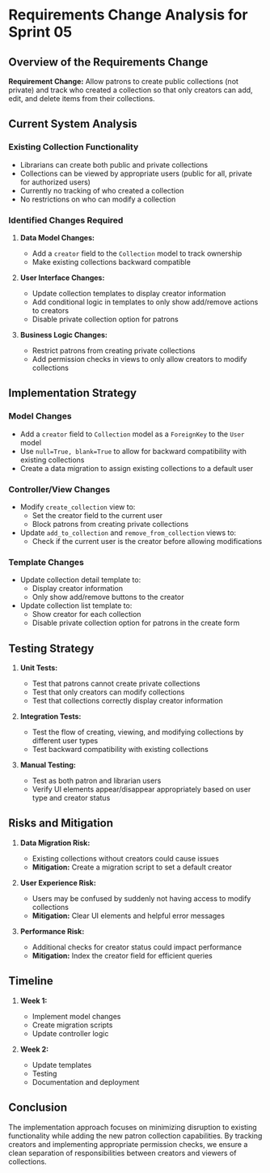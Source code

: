 # Requirements Change Analysis for Sprint 05

## Overview of the Requirements Change

**Requirement Change:** Allow patrons to create public collections (not private) and track who created a collection so that only creators can add, edit, and delete items from their collections.

## Current System Analysis

### Existing Collection Functionality
- Librarians can create both public and private collections
- Collections can be viewed by appropriate users (public for all, private for authorized users)
- Currently no tracking of who created a collection
- No restrictions on who can modify a collection

### Identified Changes Required

1. **Data Model Changes:**
   - Add a `creator` field to the `Collection` model to track ownership
   - Make existing collections backward compatible

2. **User Interface Changes:**
   - Update collection templates to display creator information
   - Add conditional logic in templates to only show add/remove actions to creators
   - Disable private collection option for patrons

3. **Business Logic Changes:**
   - Restrict patrons from creating private collections
   - Add permission checks in views to only allow creators to modify collections

## Implementation Strategy

### Model Changes
- Add a `creator` field to `Collection` model as a `ForeignKey` to the `User` model
- Use `null=True, blank=True` to allow for backward compatibility with existing collections
- Create a data migration to assign existing collections to a default user

### Controller/View Changes
- Modify `create_collection` view to:
  - Set the creator field to the current user
  - Block patrons from creating private collections
- Update `add_to_collection` and `remove_from_collection` views to:
  - Check if the current user is the creator before allowing modifications

### Template Changes
- Update collection detail template to:
  - Display creator information
  - Only show add/remove buttons to the creator
- Update collection list template to:
  - Show creator for each collection
  - Disable private collection option for patrons in the create form

## Testing Strategy

1. **Unit Tests:**
   - Test that patrons cannot create private collections
   - Test that only creators can modify collections
   - Test that collections correctly display creator information

2. **Integration Tests:**
   - Test the flow of creating, viewing, and modifying collections by different user types
   - Test backward compatibility with existing collections

3. **Manual Testing:**
   - Test as both patron and librarian users
   - Verify UI elements appear/disappear appropriately based on user type and creator status

## Risks and Mitigation

1. **Data Migration Risk:**
   - Existing collections without creators could cause issues
   - **Mitigation:** Create a migration script to set a default creator

2. **User Experience Risk:**
   - Users may be confused by suddenly not having access to modify collections
   - **Mitigation:** Clear UI elements and helpful error messages

3. **Performance Risk:**
   - Additional checks for creator status could impact performance
   - **Mitigation:** Index the creator field for efficient queries

## Timeline

1. **Week 1:**
   - Implement model changes
   - Create migration scripts
   - Update controller logic

2. **Week 2:**
   - Update templates
   - Testing
   - Documentation and deployment

## Conclusion

The implementation approach focuses on minimizing disruption to existing functionality while adding the new patron collection capabilities. By tracking creators and implementing appropriate permission checks, we ensure a clean separation of responsibilities between creators and viewers of collections. 